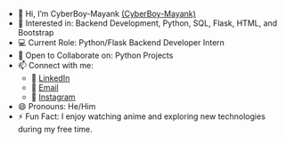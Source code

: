 - 👋 Hi, I’m CyberBoy-Mayank [(CyberBoy-Mayank)](https://github.com/CyberBoy-Mayank)
- 👀 Interested in: Backend Development, Python, SQL, Flask, HTML, and Bootstrap  
- 💻 Current Role: Python/Flask Backend Developer Intern  
- 💞️ Open to Collaborate on: Python Projects  
- 📫 Connect with me:  
  - 🔗 [LinkedIn](https://www.linkedin.com/in/mayank-chudasama-127b53318?utm_source=share&utm_campaign=share_via&utm_content=profile&utm_medium=android_app)  
  - 📧 [Email](mailto:mayank.chudasama010@gmail.com)  
  - 📸 [Instagram](https://www.instagram.com/cyberboy_mayank)  
- 😄 Pronouns: He/Him  
- ⚡ Fun Fact: I enjoy watching anime and exploring new technologies during my free time.

<!---
CyberBoy-Mayank/CyberBoy-Mayank is a ✨ special ✨ repository because its `README.md` (this file) appears on your GitHub profile.
You can click the Preview link to take a look at your changes.
--->
